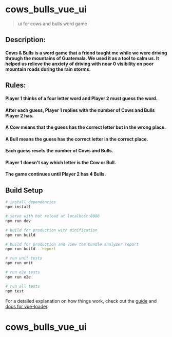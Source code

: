 # cows_bulls_vue_ui

> ui for cows and bulls word game

## Description:
#### Cows & Bulls is a word game that a friend taught me while we were driving through the mountains of Guatemala. We used it as a tool to calm us. It helped us relieve the anxiety of driving with near 0 visibility on poor mountain roads during the rain storms.

## Rules:
#### Player 1 thinks of a four letter word and Player 2 must guess the word.
#### After each guess, Player 1 replies with the number of Cows and Bulls Player 2 has.
#### A Cow means that the guess has the correct letter but in the wrong place.
#### A Bull means the guess has the correct letter in the correct place.
#### Each guess resets the number of Cows and Bulls.
#### Player 1 doesn't say which letter is the Cow or Bull.
#### The game continues until Player 2 has 4 Bulls.

## Build Setup

``` bash
# install dependencies
npm install

# serve with hot reload at localhost:8080
npm run dev

# build for production with minification
npm run build

# build for production and view the bundle analyzer report
npm run build --report

# run unit tests
npm run unit

# run e2e tests
npm run e2e

# run all tests
npm test
```

For a detailed explanation on how things work, check out the [guide](http://vuejs-templates.github.io/webpack/) and [docs for vue-loader](http://vuejs.github.io/vue-loader).
# cows_bulls_vue_ui
